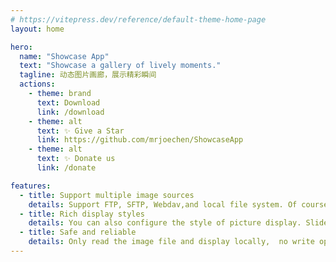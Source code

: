 ```yaml
---
# https://vitepress.dev/reference/default-theme-home-page
layout: home

hero:
  name: "Showcase App"
  text: "Showcase a gallery of lively moments."
  tagline: 动态图片画廊，展示精彩瞬间
  actions:
    - theme: brand
      text: Download
      link: /download
    - theme: alt
      text: ✨ Give a Star
      link: https://github.com/mrjoechen/ShowcaseApp
    - theme: alt
      text: ✨ Donate us
      link: /donate

features:
  - title: Support multiple image sources
    details: Support FTP, SFTP, Webdav,and local file system. Of course I'm adding more support for network storage like Google Grive, OneDrive, DropBox...
  - title: Rich display styles
    details: You can also configure the style of picture display. Slide, Fade, Framewall, etc.
  - title: Safe and reliable
    details: Only read the image file and display locally,  no write operation. no upload, no storage, no tracking. Your privacy is safe. No need to worry about the security of the image file.
---
```

